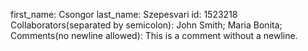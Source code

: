 first_name: Csongor
last_name: Szepesvari
id: 1523218
Collaborators(separated by semicolon): John Smith; Maria Bonita;
Comments(no newline allowed): This is a comment without a newline.
